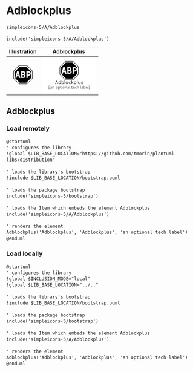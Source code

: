 # Adblockplus


```text
simpleicons-5/A/Adblockplus
```

```text
include('simpleicons-5/A/Adblockplus')
```



| Illustration | Adblockplus |
| :---: | :---: |
| ![illustration for Illustration](../../simpleicons-5/A/Adblockplus.png) | ![illustration for Adblockplus](../../simpleicons-5/A/Adblockplus.Local.png) |




## Adblockplus

### Load remotely
```plantuml
@startuml
' configures the library
!global $LIB_BASE_LOCATION="https://github.com/tmorin/plantuml-libs/distribution"

' loads the library's bootstrap
!include $LIB_BASE_LOCATION/bootstrap.puml

' loads the package bootstrap
include('simpleicons-5/bootstrap')

' loads the Item which embeds the element Adblockplus
include('simpleicons-5/A/Adblockplus')

' renders the element
Adblockplus('Adblockplus', 'Adblockplus', 'an optional tech label')
@enduml
```

### Load locally
```plantuml
@startuml
' configures the library
!global $INCLUSION_MODE="local"
!global $LIB_BASE_LOCATION="../.."

' loads the library's bootstrap
!include $LIB_BASE_LOCATION/bootstrap.puml

' loads the package bootstrap
include('simpleicons-5/bootstrap')

' loads the Item which embeds the element Adblockplus
include('simpleicons-5/A/Adblockplus')

' renders the element
Adblockplus('Adblockplus', 'Adblockplus', 'an optional tech label')
@enduml
```


